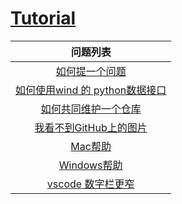 # [Tutorial](https://fintechnju.github.io/Tutorial/)

|                           问题列表                           |
| :----------------------------------------------------------: |
|            [如何提一个问题](如何提一个新问题.md)             |
| [如何使用wind 的 python数据接口](如何使用wind的python数据接口.md) |
| [如何共同维护一个仓库](https://github.com/FinTechNJU/Tutorial/issues/3) |
| [我看不到GitHub上的图片](https://github.com/FinTechNJU/Tutorial/issues/2) |
|                [Mac帮助](/MAC帮助/README.md)                 |
|            [Windows帮助](/Windows帮助/README.md)             |
|           [vscode 数字栏更窄](vscode数字栏更窄.md)           |

